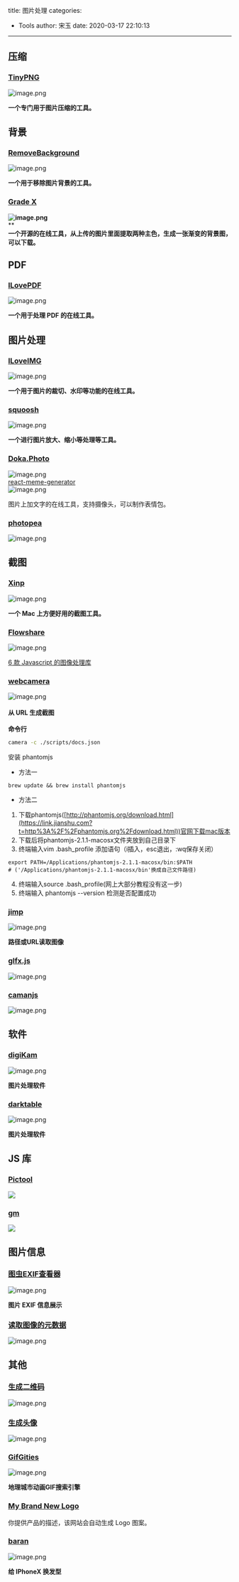 title: 图片处理
categories:
 - Tools
author: 宋玉
date: 2020-03-17 22:10:13
---

## 压缩

### [TinyPNG](https://tinypng.com/)
![image.png](https://cdn.nlark.com/yuque/0/2020/png/394169/1582384674777-ddde029b-644c-4539-a7c7-f8e94ff7d814.png#align=left&display=inline&height=398&name=image.png&originHeight=1536&originWidth=2876&size=2050496&status=done&style=none&width=746)

**一个专门用于图片压缩的工具。**

## 背景

### [RemoveBackground](https://www.remove.bg/)
![image.png](https://cdn.nlark.com/yuque/0/2020/png/394169/1582384861061-88ce90f2-e76d-452b-87cf-65dc1780ca32.png#align=left&display=inline&height=398&name=image.png&originHeight=1534&originWidth=2876&size=1789538&status=done&style=none&width=746)

**一个用于移除图片背景的工具。**

### [Grade X](https://jwenjian.github.io/gradex/)
**![image.png](https://cdn.nlark.com/yuque/0/2020/png/394169/1582384953798-05592690-494d-4038-84e1-87bdb70c03e9.png#align=left&display=inline&height=399&name=image.png&originHeight=1538&originWidth=2878&size=1482078&status=done&style=none&width=746)**<br />**<br />**一个开源的在线工具，从上传的图片里面提取两种主色，生成一张渐变的背景图，可以下载。**

## PDF

### [ILovePDF](https://www.ilovepdf.com/)
![image.png](https://cdn.nlark.com/yuque/0/2020/png/394169/1582385008276-2760691c-9475-4f06-933d-378d31cf6243.png#align=left&display=inline&height=770&name=image.png&originHeight=1540&originWidth=2874&size=1590384&status=done&style=none&width=1437)

**一个用于处理 PDF 的在线工具。**

## 图片处理

### [ILoveIMG](https://www.iloveimg.com/)
![image.png](https://cdn.nlark.com/yuque/0/2020/png/394169/1582608852538-93d2771a-3b66-4f8c-8758-d714de1d476a.png#align=left&display=inline&height=767&name=image.png&originHeight=1534&originWidth=2868&size=1072580&status=done&style=none&width=1434)

**一个用于图片的裁切、水印等功能的在线工具。**

### [squoosh](https://squoosh.app/)
![image.png](https://cdn.nlark.com/yuque/0/2020/png/394169/1582385069233-bcf6b06a-0696-4446-833d-c031ed8967c0.png#align=left&display=inline&height=766&name=image.png&originHeight=1532&originWidth=2876&size=1239344&status=done&style=none&width=1438)

**一个进行图片放大、缩小等处理等工具。**

### [Doka.Photo](https://doka.photo/)
![image.png](https://cdn.nlark.com/yuque/0/2020/png/394169/1582645303590-68d8930b-7069-47db-bd31-2cf569e9ac06.png#align=left&display=inline&height=766&name=image.png&originHeight=1532&originWidth=2874&size=1031944&status=done&style=none&width=1437)<br />[react-meme-generator](https://lijinke666.github.io/react-meme-generator/#)<br />![image.png](https://cdn.nlark.com/yuque/0/2020/png/394169/1583546822164-7ec8c174-df02-4db0-a3cb-e87da9eff165.png#align=left&display=inline&height=764&name=image.png&originHeight=1528&originWidth=2874&size=203503&status=done&style=none&width=1437)

图片上加文字的在线工具，支持摄像头，可以制作表情包。

### [photopea](https://www.photopea.com/)
![image.png](https://cdn.nlark.com/yuque/0/2020/png/394169/1584058539333-d33f020b-58a0-4b28-9f62-cd523e67cce6.png#align=left&display=inline&height=766&name=image.png&originHeight=1532&originWidth=2880&size=564464&status=done&style=none&width=1440)

## 截图

### [Xinp](http://zh.xnipapp.com/)
![image.png](https://cdn.nlark.com/yuque/0/2020/png/394169/1582385109523-d3c084cf-e8f1-4737-b3b7-ae94af0efe57.png#align=left&display=inline&height=765&name=image.png&originHeight=1530&originWidth=2874&size=621556&status=done&style=none&width=1437)

**一个 Mac 上方便好用的截图工具。**

### [Flowshare](https://flowshare.io/)
![image.png](https://cdn.nlark.com/yuque/0/2020/png/394169/1582644991700-c637599d-3372-476e-82ab-706f2a295112.png#align=left&display=inline&height=759&name=image.png&originHeight=1518&originWidth=2856&size=231070&status=done&style=none&width=1428)

[6 款 Javascript 的图像处理库](https://segmentfault.com/a/1190000008670319)

### [webcamera](https://github.com/node-modules/webcamera)
![image.png](https://cdn.nlark.com/yuque/0/2020/png/394169/1582990288139-289cc967-c4b0-4875-a647-3350422a675d.png#align=left&display=inline&height=759&name=image.png&originHeight=1518&originWidth=2870&size=320162&status=done&style=none&width=1435)<br />**<br />**从 URL 生成截图**<br />**<br />**命令行**

```bash
camera -c ./scripts/docs.json
```

安装 phantomjs

- 方法一
```
brew update && brew install phantomjs
```

- 方法二
1. 下载phantomjs([http://phantomjs.org/download.html](https://link.jianshu.com?t=http%3A%2F%2Fphantomjs.org%2Fdownload.html))官网下载mac版本
1. 下载后将phantomjs-2.1.1-macosx文件夹放到自己目录下
1. 终端输入vim .bash_profile 添加语句（i插入，esc退出，:wq保存关闭）
```
export PATH=/Applications/phantomjs-2.1.1-macosx/bin:$PATH
# ('/Applications/phantomjs-2.1.1-macosx/bin'换成自己文件路径)
```

4. 终端输入source .bash_profile(网上大部分教程没有这一步)
4. 终端输入 phantomjs --version 检测是否配置成功


### [jimp](https://github.com/oliver-moran/jimp)
![image.png](https://cdn.nlark.com/yuque/0/2020/png/394169/1582990591934-3489120c-567a-4a02-a3b4-473e04f80260.png#align=left&display=inline&height=760&name=image.png&originHeight=1520&originWidth=2872&size=376451&status=done&style=none&width=1436)

**路径或URL读取图像**

### [glfx.js](http://evanw.github.io/glfx.js/)
![image.png](https://cdn.nlark.com/yuque/0/2020/png/394169/1582990893172-7d7686fb-1b52-4e0d-afe7-1ae98e64ee31.png#align=left&display=inline&height=760&name=image.png&originHeight=1520&originWidth=2860&size=2094292&status=done&style=none&width=1430)

### [camanjs](http://camanjs.com/)
![image.png](https://cdn.nlark.com/yuque/0/2020/png/394169/1582990968042-df0d59c7-1061-4213-ab8e-9821a586e46f.png#align=left&display=inline&height=762&name=image.png&originHeight=1524&originWidth=2870&size=415304&status=done&style=none&width=1435)

## 软件

### [digiKam](https://www.digikam.org/)
![image.png](https://cdn.nlark.com/yuque/0/2020/png/394169/1582608573134-d5ab4115-6b62-4e9d-8067-dee8eee05bd3.png#align=left&display=inline&height=761&name=image.png&originHeight=1522&originWidth=2872&size=556005&status=done&style=none&width=1436)

**图片处理软件**

### [darktable](https://www.darktable.org/)
![image.png](https://cdn.nlark.com/yuque/0/2020/png/394169/1582608718495-d34302d1-5c5b-428f-acb0-6b704ee12112.png#align=left&display=inline&height=761&name=image.png&originHeight=1522&originWidth=2874&size=3526394&status=done&style=none&width=1437)

**图片处理软件**

## JS 库

### [Pictool](https://chenshenhai.github.io/pictool-doc/)

![](https://cdn.nlark.com/yuque/0/2020/png/394169/1583055009267-6338a022-d4ab-459e-800c-5939c6f2b00a.png#align=left&display=inline&height=769&originHeight=769&originWidth=1440&size=0&status=done&style=none&width=1440)

### [gm](http://aheckmann.github.io/gm/docs.html)
![](https://cdn.nlark.com/yuque/0/2020/png/394169/1583055009296-35a5eb26-2ff5-487c-a3c9-91b8a843a067.png#align=left&display=inline&height=769&originHeight=769&originWidth=1440&size=0&status=done&style=none&width=1440)

## 图片信息

### [图虫EXIF查看器](https://exif.tuchong.com/view/7439934/)
![image.png](https://cdn.nlark.com/yuque/0/2020/png/394169/1582630269581-dd034b6a-820c-4eb3-8ebc-c9fb73a6970d.png#align=left&display=inline&height=768&name=image.png&originHeight=1536&originWidth=2860&size=780938&status=done&style=none&width=1430)

**图片 EXIF 信息展示**

### [读取图像的元数据](http://code.ciaoca.com/javascript/exif-js/demo/)
![image.png](https://cdn.nlark.com/yuque/0/2020/png/394169/1582645149255-c5d615d8-1c4e-4f7d-85e2-19c23255068e.png#align=left&display=inline&height=764&name=image.png&originHeight=1528&originWidth=2876&size=2209118&status=done&style=none&width=1438)

## 其他

### [生成二维码](https://www.nayuki.io/page/creating-a-qr-code-step-by-step)
![image.png](https://cdn.nlark.com/yuque/0/2020/png/394169/1582637845219-628a7a4c-4e00-4cad-a81d-5ee5b89c5929.png#align=left&display=inline&height=762&name=image.png&originHeight=1524&originWidth=2870&size=522345&status=done&style=none&width=1435)

### [生成头像](https://viveketic.github.io/gavatar/)
![image.png](https://cdn.nlark.com/yuque/0/2020/png/394169/1582642958786-d7cc65d9-c398-4000-a0fe-4ad09bdf42b9.png#align=left&display=inline&height=762&name=image.png&originHeight=1524&originWidth=2870&size=106634&status=done&style=none&width=1435)

### [GifGities](https://gifcities.org/)
![image.png](https://cdn.nlark.com/yuque/0/2020/png/394169/1582643660734-a7e69262-616f-4975-97cb-015a279ff32a.png#align=left&display=inline&height=764&name=image.png&originHeight=1528&originWidth=2872&size=272719&status=done&style=none&width=1436)

**地理城市动画GIF搜索引擎**

### [My Brand New Logo](https://mybrandnewlogo.com/)
你提供产品的描述，该网站会自动生成 Logo 图案。

### [baran](https://bangs.baran.wang/)
![image.png](https://cdn.nlark.com/yuque/0/2020/png/394169/1582694411663-fb5c8faa-b78e-4e80-b5c1-1940cce33516.png#align=left&display=inline&height=762&name=image.png&originHeight=1524&originWidth=2874&size=952896&status=done&style=none&width=1437)

**给 IPhoneX 换发型**
